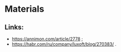 # Materials

## Links:
- https://annimon.com/article/2778 ;
- https://habr.com/ru/company/luxoft/blog/270383/ .